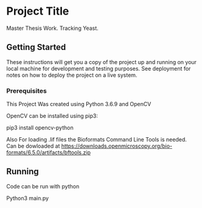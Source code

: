 # Project Title

Master Thesis Work. Tracking Yeast.

## Getting Started

These instructions will get you a copy of the project up and running on your local machine for development and testing purposes. See deployment for notes on how to deploy the project on a live system.

### Prerequisites

This Project Was created using Python 3.6.9 and OpenCV

OpenCV can be installed using pip3:

pip3 install opencv-python

Also For loading .lif files the Bioformats Command Line Tools is needed.
Can be dowloaded at https://downloads.openmicroscopy.org/bio-formats/6.5.0/artifacts/bftools.zip

## Running

Code can be run with python

Python3 main.py
